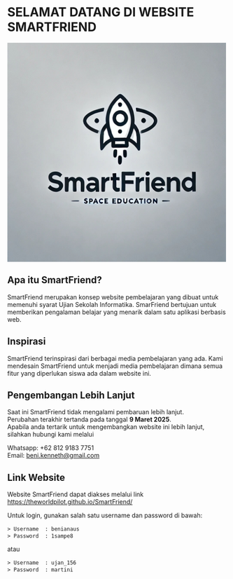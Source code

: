 # SELAMAT DATANG DI WEBSITE SMARTFRIEND

<img src="/gambar/LogoSmartFriend.jpeg" align=center height="500" width="500">

## Apa itu SmartFriend?

SmartFriend merupakan konsep website pembelajaran yang dibuat untuk memenuhi syarat Ujian Sekolah Informatika.
SmarFriend bertujuan untuk memberikan pengalaman belajar yang menarik dalam satu aplikasi berbasis web.

## Inspirasi

SmartFriend terinspirasi dari berbagai media pembelajaran yang ada. Kami mendesain SmartFriend untuk menjadi media pembelajaran dimana semua fitur yang diperlukan siswa ada dalam website ini.

## Pengembangan Lebih Lanjut

Saat ini SmartFriend tidak mengalami pembaruan lebih lanjut.  
Perubahan terakhir tertanda pada tanggal **9 Maret 2025**.  
Apabila anda tertarik untuk mengembangkan website ini lebih lanjut, silahkan hubungi kami melalui

Whatsapp: +62 812 9183 7751  
Email: beni.kenneth@gmail.com

## Link Website

Website SmartFriend dapat diakses melalui link  
https://theworldpilot.github.io/SmartFriend/

Untuk login, gunakan salah satu username dan password di bawah:  

    > Username	: benianaus  
    > Password	: 1sampe8  

atau

    > Username	: ujan_156  
    > Password	: martini  
